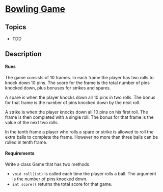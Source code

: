 # [Bowling Game](http://kata-log.rocks/bowling-game-kata)

## Topics

- TDD

## Description

#### Rues 

The game consists of 10 frames. In each frame the player has two rolls to knock down 10 pins. The score for the frame is the total number of pins knocked down, plus bonuses for strikes and spares.

A spare is when the player knocks down all 10 pins in two rolls. The bonus for that frame is the number of pins knocked down by the next roll.

A strike is when the player knocks down all 10 pins on his first roll. The frame is then completed with a single roll. The bonus for that frame is the value of the next two rolls.

In the tenth frame a player who rolls a spare or strike is allowed to roll the extra balls to complete the frame. However no more than three balls can be rolled in tenth frame.

#### Requirements

Write a class Game that has two methods
 
- `void roll(int)` is called each time the player rolls a ball. The argument is the number of pins knocked down.
- `int score()` returns the total score for that game.


